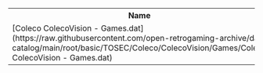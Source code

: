 <table>
<tr><th>Name</th><th>Size</th></tr>
<tr><td>[Coleco ColecoVision - Games.dat](https://raw.githubusercontent.com/open-retrogaming-archive/dat-catalog/main/root/basic/TOSEC/Coleco/ColecoVision/Games/Coleco ColecoVision - Games.dat)</td><td>165387</td></tr>
</table>

